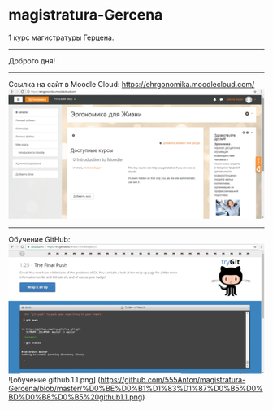 # magistratura-Gercena
1 курс магистратуры Герцена.
***
Доброго дня!
***
Ссылка на сайт в Moodle Cloud: https://ehrgonomika.moodlecloud.com/
![ehrgonomika](https://github.com/555Anton/magistratura-Gercena/blob/master/moodlecloud.com.1.png)
***
Обучение GitHub:
![обучение github.1.png](https://github.com/555Anton/magistratura-Gercena/blob/master/%D0%BE%D0%B1%D1%83%D1%87%D0%B5%D0%BD%D0%B8%D0%B5%20github1.png)
![обучение github.1.1.png] (https://github.com/555Anton/magistratura-Gercena/blob/master/%D0%BE%D0%B1%D1%83%D1%87%D0%B5%D0%BD%D0%B8%D0%B5%20github1.1.png)
